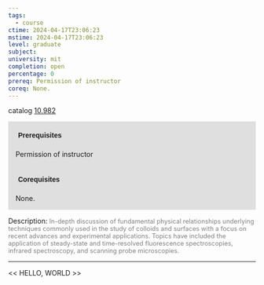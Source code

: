 ```yaml
---
tags:
  - course
ctime: 2024-04-17T23:06:23
mstime: 2024-04-17T23:06:23
level: graduate
subject: 
university: mit
completion: open
percentage: 0
prereq: Permission of instructor
coreq: None.
---
```


catalog [10.982](http://student.mit.edu/catalog/m10b.html#10.982)

<span style="display: block; padding: 15px; background-color: rgb(100, 100, 100, 0.2);"><font id="m_prereq463_0" style="display: block; font-family: Arial, sans-serif; font-weight: bold; padding: 5px">Prerequisites</font><br><span id="prereq463_0">Permission of instructor</span></span>
<span style="display: block; padding: 15px; background-color: rgb(100, 100, 100, 0.2);"><font id="m_coreq463_0" style="display: block; font-family: Arial, sans-serif; font-weight: bold; padding: 5px">Corequisites</font><br><span id="coreq463_0">None.</span></span>

<font style="">Description:</font>
<font style="color: grey; font-size: 0.8rem;">In-depth discussion of fundamental physical relationships underlying techniques commonly used in the study of colloids and surfaces with a focus on recent advances and experimental applications. Topics have included the application of steady-state and time-resolved fluorescence spectroscopies, infrared spectroscopy, and scanning probe microscopies.</font>



---

<< HELLO, WORLD >>
